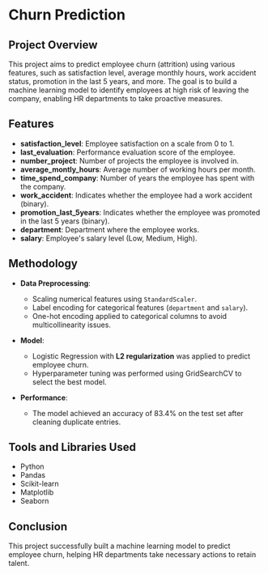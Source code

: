 # Churn Prediction

## Project Overview

This project aims to predict employee churn (attrition) using various features, such as satisfaction level, average monthly hours, work accident status, promotion in the last 5 years, and more. The goal is to build a machine learning model to identify employees at high risk of leaving the company, enabling HR departments to take proactive measures.

## Features

- **satisfaction_level**: Employee satisfaction on a scale from 0 to 1.
- **last_evaluation**: Performance evaluation score of the employee.
- **number_project**: Number of projects the employee is involved in.
- **average_montly_hours**: Average number of working hours per month.
- **time_spend_company**: Number of years the employee has spent with the company.
- **work_accident**: Indicates whether the employee had a work accident (binary).
- **promotion_last_5years**: Indicates whether the employee was promoted in the last 5 years (binary).
- **department**: Department where the employee works.
- **salary**: Employee's salary level (Low, Medium, High).

## Methodology

- **Data Preprocessing**: 
  - Scaling numerical features using `StandardScaler`.
  - Label encoding for categorical features (`department` and `salary`).
  - One-hot encoding applied to categorical columns to avoid multicollinearity issues.

- **Model**: 
  - Logistic Regression with **L2 regularization** was applied to predict employee churn.
  - Hyperparameter tuning was performed using GridSearchCV to select the best model.

- **Performance**: 
  - The model achieved an accuracy of 83.4% on the test set after cleaning duplicate entries.

## Tools and Libraries Used

- Python
- Pandas
- Scikit-learn
- Matplotlib
- Seaborn

## Conclusion

This project successfully built a machine learning model to predict employee churn, helping HR departments take necessary actions to retain talent.
